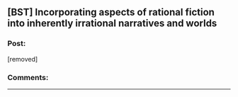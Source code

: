 ## [BST] Incorporating aspects of rational fiction into inherently irrational narratives and worlds

### Post:

[removed]

### Comments:

---

